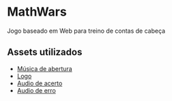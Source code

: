 # MathWars

Jogo baseado em Web para treino de contas de cabeça

## Assets utilizados
- [Música de abertura](https://youtu.be/fh-o8Bxc3Ys)
- [Logo](https://www.metallicalogogenerator.com/)
- [Audio de acerto](https://www.myinstants.com/pt/instant/bad-to-the-bone-riff-10536/)
- [Audio de erro](https://www.youtube.com/watch?v=u74jTFv7fVE)

